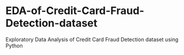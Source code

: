 # EDA-of-Credit-Card-Fraud-Detection-dataset
Exploratory Data Analysis of Credit Card Fraud Detection dataset using Python
